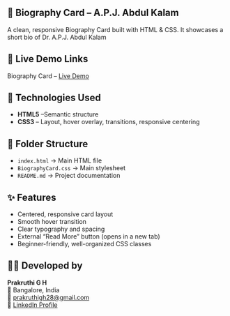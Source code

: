 
## 📇 Biography Card – A.P.J. Abdul Kalam

A clean, responsive Biography Card built with HTML & CSS. It showcases a short bio of Dr. A.P.J. Abdul Kalam


## 🔗 Live Demo Links

Biography Card – [Live Demo](https://prakruthi-g-h.github.io/HTML-AND-CSS-MINI-PROJECTS/Biography%20Card)

## 🔧 Technologies Used

- **HTML5** –Semantic structure
- **CSS3** – Layout, hover overlay, transitions, responsive centering

## 📁 Folder Structure
- `index.html` → Main HTML file
- `BiographyCard.css` → Main stylesheet 
- `README.md` → Project documentation

## ✨ Features
- Centered, responsive card layout
- Smooth hover transition
- Clear typography and spacing
- External “Read More” button (opens in a new tab)
- Beginner-friendly, well-organized CSS classes
  
## 👩‍💻 Developed by

**Prakruthi G H**  
📍 Bangalore, India  
📧 prakruthigh28@gmail.com  
🔗 [LinkedIn Profile](https://www.linkedin.com/in/prakruthi-g-h)
